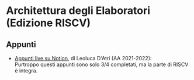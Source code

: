 # Architettura degli Elaboratori (Edizione RISCV)

## Appunti

- [Appunti live su Notion](https://lopsided-flavor-398.notion.site/28033e45ec154a9cbb6d367e9e2497f8?v=cd6bf9b0f6154df7a75694776b53de9f), di Leoluca D'Atri (AA 2021-2022):  
  Purtroppo questi appunti sono solo 3/4 completati, ma la parte di RISCV è integra.
